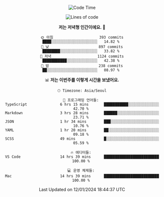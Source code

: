 <div align='center'>
 
<!--START_SECTION:waka-->
![Code Time](http://img.shields.io/badge/Code%20Time-3%2C268%20hrs-blue)

![Lines of code](https://img.shields.io/badge/%EC%A0%80%EB%8A%94%20%EC%97%AC%ED%83%9C%EA%B9%8C%EC%A7%80%20-1.3%20million%20%EC%A4%84%EC%9D%98%20%EC%BD%94%EB%93%9C%EB%A5%BC%20%EC%9E%91%EC%84%B1%ED%96%88%EC%96%B4%EC%9A%94.-blue)

**저는 저녁형 인간이에요. 🦉** 

```text
🌞 아침                     393 commits         ████░░░░░░░░░░░░░░░░░░░░░   14.82 % 
🌆 낮　                     897 commits         ████████░░░░░░░░░░░░░░░░░   33.82 % 
🌃 저녁                     1124 commits        ███████████░░░░░░░░░░░░░░   42.38 % 
🌙 밤　                     238 commits         ██░░░░░░░░░░░░░░░░░░░░░░░   08.97 % 
```


📊 **저는 이번주를 이렇게 시간을 보냈어요.** 

```text
🕑︎ Timezone: Asia/Seoul

💬 프로그래밍 언어들: 
TypeScript               6 hrs 15 mins       ███████████░░░░░░░░░░░░░░   42.70 % 
Markdown                 3 hrs 28 mins       ██████░░░░░░░░░░░░░░░░░░░   23.71 % 
JSON                     1 hr 34 mins        ███░░░░░░░░░░░░░░░░░░░░░░   10.76 % 
YAML                     1 hr 20 mins        ██░░░░░░░░░░░░░░░░░░░░░░░   09.18 % 
SCSS                     49 mins             █░░░░░░░░░░░░░░░░░░░░░░░░   05.59 % 

🔥 에디터들: 
VS Code                  14 hrs 39 mins      █████████████████████████   100.00 % 

💻 운영 체제들: 
Mac                      14 hrs 39 mins      █████████████████████████   100.00 % 
```


 Last Updated on 12/01/2024 18:44:37 UTC
<!--END_SECTION:waka-->
 </div>
<!---
Emewjin/Emewjin is a ✨ special ✨ repository because its `README.md` (this file) appears on your GitHub profile.
You can click the Preview link to take a look at your changes.
--->
